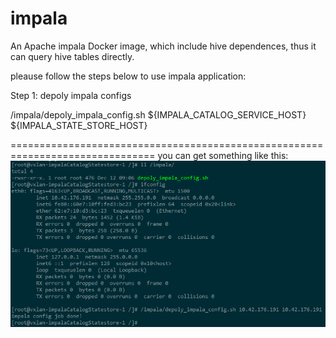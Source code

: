 # impala
An Apache impala Docker image, which include hive dependences, thus it can query hive tables directly.

pleause follow the steps below to use impala application:

Step 1: depoly impala configs

/impala/depoly_impala_config.sh ${IMPALA_CATALOG_SERVICE_HOST} ${IMPALA_STATE_STORE_HOST}

===============================================================================
you can get something like this:
![ABC](https://github.com/LarryLp/impala/blob/2.7/images/depoly_impala_config.png) 
